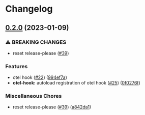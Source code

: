 # Changelog

## [0.2.0](https://github.com/open-feature-php/cloudbees-provider/compare/0.1.0...0.2.0) (2023-01-09)


### ⚠ BREAKING CHANGES

* reset release-please ([#39](https://github.com/open-feature-php/cloudbees-provider/issues/39))

### Features

* otel hook ([#22](https://github.com/open-feature-php/cloudbees-provider/issues/22)) ([994ef7a](https://github.com/open-feature-php/cloudbees-provider/commit/994ef7a13580301e6e68f2dd11e030263a6d4d27))
* **otel-hook:** autoload registration of otel hook ([#25](https://github.com/open-feature-php/cloudbees-provider/issues/25)) ([0f0276f](https://github.com/open-feature-php/cloudbees-provider/commit/0f0276ff67a34c69ed5285e4ccf5964f45e858b6))


### Miscellaneous Chores

* reset release-please ([#39](https://github.com/open-feature-php/cloudbees-provider/issues/39)) ([a842da1](https://github.com/open-feature-php/cloudbees-provider/commit/a842da174ae804a3f194ccc76fa4c7dd8db81d5e))
